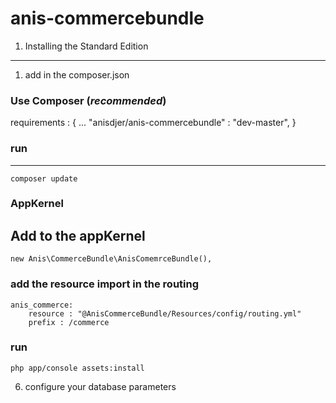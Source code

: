 anis-commercebundle
===================


1) Installing the Standard Edition
----------------------------------
1) add in the composer.json

### Use Composer (*recommended*)

requirements : {
 ... 
 "anisdjer/anis-commercebundle" : "dev-master",
 }
### run 
--------
    composer update
### AppKernel
Add to the appKernel
-
    new Anis\CommerceBundle\AnisComemrceBundle(),
### add the resource import in the routing 
    anis_commerce:
        resource : "@AnisCommerceBundle/Resources/config/routing.yml"
        prefix : /commerce
	
### run 
    php app/console assets:install
6) configure your database parameters